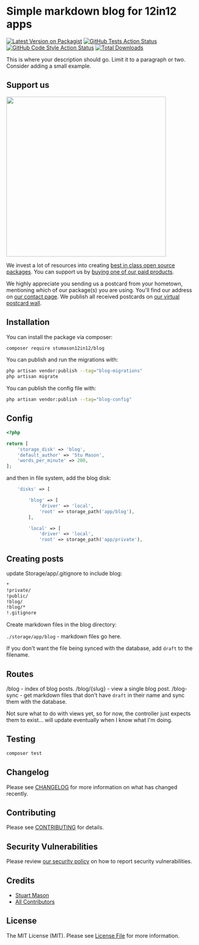 # Simple markdown blog for 12in12 apps

[![Latest Version on Packagist](https://img.shields.io/packagist/v/stumason12in12/blog.svg?style=flat-square)](https://packagist.org/packages/stumason12in12/blog)
[![GitHub Tests Action Status](https://img.shields.io/github/actions/workflow/status/stumason12in12/blog/run-tests.yml?branch=main&label=tests&style=flat-square)](https://github.com/stumason12in12/blog/actions?query=workflow%3Arun-tests+branch%3Amain)
[![GitHub Code Style Action Status](https://img.shields.io/github/actions/workflow/status/stumason12in12/blog/fix-php-code-style-issues.yml?branch=main&label=code%20style&style=flat-square)](https://github.com/stumason12in12/blog/actions?query=workflow%3A"Fix+PHP+code+style+issues"+branch%3Amain)
[![Total Downloads](https://img.shields.io/packagist/dt/stumason12in12/blog.svg?style=flat-square)](https://packagist.org/packages/stumason12in12/blog)

This is where your description should go. Limit it to a paragraph or two. Consider adding a small example.

## Support us

[<img src="https://github-ads.s3.eu-central-1.amazonaws.com/blog.jpg?t=1" width="419px" />](https://spatie.be/github-ad-click/blog)

We invest a lot of resources into creating [best in class open source packages](https://spatie.be/open-source). You can support us by [buying one of our paid products](https://spatie.be/open-source/support-us).

We highly appreciate you sending us a postcard from your hometown, mentioning which of our package(s) you are using. You'll find our address on [our contact page](https://spatie.be/about-us). We publish all received postcards on [our virtual postcard wall](https://spatie.be/open-source/postcards).

## Installation

You can install the package via composer:

```bash
composer require stumason12in12/blog
```

You can publish and run the migrations with:

```bash
php artisan vendor:publish --tag="blog-migrations"
php artisan migrate
```

You can publish the config file with:

```bash
php artisan vendor:publish --tag="blog-config"
```

## Config

```php
<?php

return [
    'storage_disk' => 'blog',
    'default_author' => 'Stu Mason',
    'words_per_minute' => 200,
];
``` 

and then in file system, add the blog disk:

```php
    'disks' => [

        'blog' => [
            'driver' => 'local',
            'root' => storage_path('app/blog'),
        ],

        'local' => [
            'driver' => 'local',
            'root' => storage_path('app/private'),
```

## Creating posts

update Storage/app/.gitignore to include blog:

```bash
*
!private/
!public/
!blog/
!blog/*
!.gitignore
```

Create markdown files in the blog directory:

`./storage/app/blog` - markdown files go here.

If you don't want the file being synced with the database, add `draft` to the filename.

## Routes

/blog - index of blog posts.
/blog/{slug} - view a single blog post.
/blog-sync - get markdown files that don't have `draft` in their name and sync them with the database.

Not sure what to do with views yet, so for now, the controller just expects them to exist... will update eventually when I know what I'm doing.

## Testing

```bash
composer test
```

## Changelog

Please see [CHANGELOG](CHANGELOG.md) for more information on what has changed recently.

## Contributing

Please see [CONTRIBUTING](CONTRIBUTING.md) for details.

## Security Vulnerabilities

Please review [our security policy](../../security/policy) on how to report security vulnerabilities.

## Credits

- [Stuart Mason](https://github.com/stumason)
- [All Contributors](../../contributors)

## License

The MIT License (MIT). Please see [License File](LICENSE.md) for more information.
